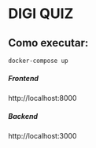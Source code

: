 # DIGI QUIZ

## Como executar:
```
docker-compose up
```

##### Frontend
http://localhost:8000

##### Backend
http://localhost:3000


